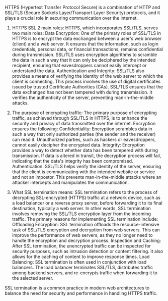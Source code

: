 HTTPS (Hypertext Transfer Protocol Secure) is a combination of HTTP and SSL/TLS (Secure Sockets Layer/Transport Layer Security) protocols, and it plays a crucial role in securing communication over the internet.
1. HTTPS SSL 2 main roles:
HTTPS, which incorporates SSL/TLS, serves two main roles:
Data Encryption: One of the primary roles of SSL/TLS in HTTPS is to encrypt the data exchanged between a user's web browser (client) and a web server. It ensures that the information, such as login credentials, personal data, or financial transactions, remains confidential during transmission. SSL/TLS uses encryption algorithms to scramble the data in such a way that it can only be deciphered by the intended recipient, ensuring that eavesdroppers cannot easily intercept or understand the data.
Authentication and Integrity: SSL/TLS also provides a means of verifying the identity of the web server to which the client is connecting. This process involves the use of digital certificates issued by trusted Certificate Authorities (CAs). SSL/TLS ensures that the data exchanged has not been tampered with during transmission. It verifies the authenticity of the server, preventing man-in-the-middle attacks.

2. The purpose of encrypting traffic:
The primary purpose of encrypting traffic, as achieved through SSL/TLS in HTTPS, is to enhance the security and privacy of data transmitted over the internet. Encryption ensures the following:
Confidentiality: Encryption scrambles data in such a way that only authorized parties (the sender and the receiver) can read it. Unauthorized parties, such as hackers or eavesdroppers, cannot easily decipher the encrypted data.
Integrity: Encryption provides a way to detect whether data has been tampered with during transmission. If data is altered in transit, the decryption process will fail, indicating that the data's integrity has been compromised.
Authentication: SSL/TLS helps verify the identity of the server, ensuring that the client is communicating with the intended website or service and not an impostor. This prevents man-in-the-middle attacks where an attacker intercepts and manipulates the communication.

3. What SSL termination means:
SSL termination refers to the process of decrypting SSL-encrypted (HTTPS) traffic at a network device, such as a load balancer or a reverse proxy server, before forwarding it to its final destination, typically a web server. In other words, SSL termination involves removing the SSL/TLS encryption layer from the incoming traffic.
The primary reasons for implementing SSL termination include:
Offloading Encryption: SSL termination offloads the resource-intensive task of SSL/TLS encryption and decryption from web servers. This can improve the performance of web servers, as they no longer need to handle the encryption and decryption process.
Inspection and Caching: After SSL termination, the unencrypted traffic can be inspected for security purposes, such as intrusion detection or content filtering. It also allows for the caching of content to improve response times.
Load Balancing: SSL termination is often used in conjunction with load balancers. The load balancer terminates SSL/TLS, distributes traffic among backend servers, and re-encrypts traffic when forwarding it to the selected server.

SSL termination is a common practice in modern web architectures to balance the need for security and performance in handling HTTPS traffic. 
